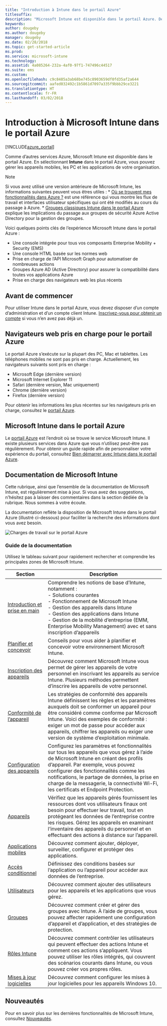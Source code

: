 ```yaml
---
title: "Introduction à Intune dans le portail Azure"
titlesuffix: 
description: "Microsoft Intune est disponible dans le portail Azure. Découvrez les concepts de base d’Intune dans le portail Azure."
keywords: 
author: dougeby
ms.author: dougeby
manager: dougeby
ms.date: 02/28/2018
ms.topic: get-started-article
ms.prod: 
ms.service: microsoft-intune
ms.technology: 
ms.assetid: 4a085264-232a-4af0-97f1-747496c44517
ms.suite: ems
ms.custom: 
ms.openlocfilehash: c9c8485a3ab68be745c8903659df0fd35af2a644
ms.sourcegitcommit: aafed032492c1b5861d7097a335f9bbb29ce3221
ms.translationtype: HT
ms.contentlocale: fr-FR
ms.lasthandoff: 03/02/2018
---
```

# <a name="introduction-to-microsoft-intune-in-the-azure-portal"></a>Introduction à Microsoft Intune dans le portail Azure


[!INCLUDE[azure_portal](./includes/azure_portal.md)]

Comme d’autres services Azure, Microsoft Intune est disponible dans le portail Azure. En sélectionnant **Intune** dans le portail Azure, vous pouvez gérer les appareils mobiles, les PC et les applications de votre organisation.

>[!NOTE] 
> Si vous avez utilisé une version antérieure de Microsoft Intune, les informations suivantes peuvent vous êtres utiles :
    * [Où se trouvent mes fonctionnalités dans Azure ?](ui-changes.md) est une référence qui vous montre les flux de travail et interfaces utilisateur spécifiques qui ont été modifiés au cours du passage à Azure.
    * [Groupes classiques Intune dans le portail Azure](groups-get-started.md) explique les implications du passage aux groupes de sécurité Azure Active Directory pour la gestion des groupes.

Voici quelques points clés de l’expérience Microsoft Intune dans le portail Azure :

- Une console intégrée pour tous vos composants Enterprise Mobility + Security (EMS)
- Une console HTML basée sur les normes web
- Prise en charge de l’API Microsoft Graph pour automatiser de nombreuses actions
- Groupes Azure AD (Active Directory) pour assurer la compatibilité dans toutes vos applications Azure
- Prise en charge des navigateurs web les plus récents

## <a name="before-you-start"></a>Avant de commencer

Pour utiliser Intune dans le portail Azure, vous devez disposer d’un compte d’administration et d’un compte client Intune. [Inscrivez-vous pour obtenir un compte](https://portal.office.com/Signup/Signup.aspx?OfferId=40BE278A-DFD1-470a-9EF7-9F2596EA7FF9&dl=INTUNE_A&ali=1#0%20) si vous n’en avez pas déjà un.

## <a name="supported-web-browsers-for-the-azure-portal"></a>Navigateurs web pris en charge pour le portail Azure

Le portail Azure s’exécute sur la plupart des PC, Mac et tablettes. Les téléphones mobiles ne sont pas pris en charge.
Actuellement, les navigateurs suivants sont pris en charge :

- Microsoft Edge (dernière version)
- Microsoft Internet Explorer 11
- Safari (dernière version, Mac uniquement)
- Chrome (dernière version)
- Firefox (dernière version)

Pour obtenir les informations les plus récentes sur les navigateurs pris en charge, consultez le [portail Azure](https://docs.microsoft.com/azure/azure-preview-portal-supported-browsers-devices).

## <a name="microsoft-intune-in-the-azure-portal"></a>Microsoft Intune dans le portail Azure

Le [portail Azure](https://portal.azure.com) est l’endroit où se trouve le service Microsoft Intune. Il existe plusieurs services dans Azure que vous n’utilisez peut-être pas régulièrement. Pour obtenir un guide rapide afin de personnaliser votre expérience du portail, consultez [Bien démarrer avec Intune dans le portail Azure](get-started-azure.md).

## <a name="the-microsoft-intune-documentation"></a>Documentation de Microsoft Intune

Cette rubrique, ainsi que l’ensemble de la documentation de Microsoft Intune, est régulièrement mise à jour. Si vous avez des suggestions, n’hésitez pas à laisser des commentaires dans la section dédiée de la rubrique. Nous sommes à votre écoute.

La documentation reflète la disposition de Microsoft Intune dans le portail Azure (illustré ci-dessous) pour faciliter la recherche des informations dont vous avez besoin.

![Charges de travail sur le portail Azure](./media/azure-portal-workloads.png)

### <a name="documentation-guide"></a>Guide de la documentation

Utilisez le tableau suivant pour rapidement rechercher et comprendre les principales zones de Microsoft Intune.

| Section                                                      | Description                                                                                                                                                                                                                                                                                      |
|--------------------------------------------------------------|--------------------------------------------------------------------------------------------------------------------------------------------------------------------------------------------------------------------------------------------------------------------------------------------------|
| [Introduction et prise en main](introduction-intune.md)       | Comprendre les notions de base d’Intune, notamment :<br /> - Solutions courantes<br /> - Fonctionnement de Microsoft Intune<br /> - Gestion des appareils dans Intune<br /> - Gestion des applications dans Intune<br /> - Gestion de la mobilité d’entreprise (EMM, Enterprise Mobility Management) avec et sans inscription d’appareils                                                         |
| [Planifier et concevoir](planning-guide.md)                         | Conseils pour vous aider à planifier et concevoir votre environnement Microsoft Intune.                                                                                                                                                                                                             |
| [Inscription des appareils](device-enrollment.md)                    | Découvrez comment Microsoft Intune vous permet de gérer les appareils de votre personnel en inscrivant les appareils au service Intune. Plusieurs méthodes permettent d’inscrire les appareils de votre personnel.                                                                                                         |
| [Conformité de l’appareil](device-compliance.md)                    | Les stratégies de conformité des appareils Intune définissent les règles et les paramètres auxquels doit se conformer un appareil pour être considéré comme conforme par Microsoft Intune. Voici des exemples de conformité : exiger un mot de passe pour accéder aux appareils, chiffrer les appareils ou exiger une version de système d’exploitation minimale. |
| [Configuration des appareils](device-profiles.md)                   | Configurez les paramètres et fonctionnalités sur tous les appareils que vous gérez à l’aide de Microsoft Intune en créant des profils d’appareil. Par exemple, vous pouvez configurer des fonctionnalités comme les notifications, le partage de données, la prise en charge de la messagerie, la connectivité Wi-Fi, les certificats et Endpoint Protection.              |
| [Appareils](device-management.md)                              | Vérifiez que les appareils gérés fournissent les ressources dont vos utilisateurs finaux ont besoin pour effectuer leur travail, tout en protégeant les données de l’entreprise contre les risques. Gérez les appareils en examinant l’inventaire des appareils du personnel et en effectuant des actions à distance sur l’appareil.                                                      |
| [Applications mobiles](app-management.md)                             | Découvrez comment ajouter, déployer, surveiller, configurer et protéger des applications.                                                                                                                                                                                                                             |
| [Accès conditionnel](conditional-access.md)                  | Définissez des conditions basées sur l’application ou l’appareil pour accéder aux données de l’entreprise.                                                                                                                                                                                                            |
| [Utilisateurs](users-add.md)                                        | Découvrez comment ajouter des utilisateurs pour les appareils et les applications que vous gérez.                                                                                                                                                                                                                                           |
| [Groupes](groups-get-started.md)                              | Découvrez comment créer et gérer des groupes avec Intune. À l’aide de groupes, vous pouvez affecter rapidement une configuration d’appareil et d’application, et des stratégies de protection.                                                                                                                                             |
| [Rôles Intune](role-based-access-control.md)                 | Découvrez comment contrôler les utilisateurs qui peuvent effectuer des actions Intune et comment ces actions s’appliquent. Vous pouvez utiliser les rôles intégrés, qui couvrent des scénarios courants dans Intune, ou vous pouvez créer vos propres rôles.                                                                                 |
| [Mises à jour logicielles](windows-update-for-business-configure.md) | Découvrez comment configurer les mises à jour logicielles pour les appareils Windows 10.                                                                                                                                                                                                                                  |

## <a name="whats-new"></a>Nouveautés

Pour en savoir plus sur les dernières fonctionnalités de Microsoft Intune, consultez [Nouveautés](whats-new.md).
